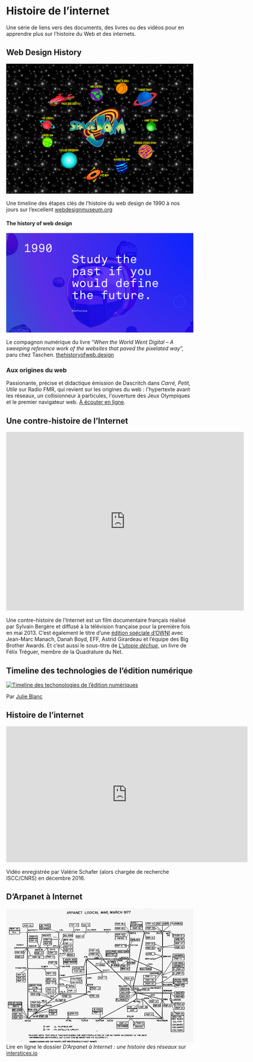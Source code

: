 # Histoire de l’internet

Une série de liens vers des documents, des livres ou des vidéos pour en apprendre plus sur l’histoire du Web et des internets.

## Web Design History 
[![Space Jam](spacejam.png)](https://www.webdesignmuseum.org/web-design-history)

Une timeline des étapes clés de l’histoire du web design de 1990 à nos jours sur l’excellent
[webdesignmuseum.org](https://www.webdesignmuseum.org/web-design-history)


#### The history of web design

[![thehistoryofweb.design](thehistoryofweb.design.png)](https://thehistoryofweb.design/)

Le compagnon numérique du livre “_When the World Went Digital – A sweeping reference work of the websites that paved the pixelated way_”, paru  chez Taschen.
[thehistoryofweb.design](https://thehistoryofweb.design/)

### Aux origines du web

Passionante, précise et didactique émission de Dascritch dans _Carré, Petit, Utile_ sur Radio FMR, qui revient sur les origines du web : l'hypertexte avant les réseaux, un collisionneur à particules, l'ouverture des Jeux Olympiques et le premier navigateur web. [À écouter en ligne](https://cpu.dascritch.net/post/2023/04/27/Ex0203-Aux-origines-du-web).

## Une contre-histoire de l’Internet

<iframe src="https://player.vimeo.com/video/311894477" width="640" height="480" frameborder="0" allow="autoplay; fullscreen" allowfullscreen></iframe>

Une contre-histoire de l’Internet est un film documentaire français réalisé par Sylvain Bergère et diffusé à la télévision française pour la première fois en mai 2013. C’est également le titre d’une [édition spéciale d’OWNI](ContreHistoire_ebook_FINAL.pdf) avec Jean-Marc Manach, Danah Boyd, EFF, Astrid Girardeau et l’équipe des Big Brother Awards. Et c’est aussi le sous-titre de [*L'utopie déchue*](https://www.fayard.fr/sciences-humaines/lutopie-dechue-9782213710044), un livre de Félix Tréguer, membre de la Quadrature du Net.

## Timeline des technologies de l’édition numérique

[![Timeline des techonologies de l’édition numériques](20190209-timeline-punlishing.png)](20190209-timeline-punlishing.png)

Par [Julie Blanc](http://julie-blanc.fr/)


## Histoire de l’internet

<iframe width="650" height="365" src="https://www.youtube.com/embed/sHLauYXS0ME" frameborder="0" allow="accelerometer; autoplay; encrypted-media; gyroscope; picture-in-picture" allowfullscreen></iframe>

Vidéo enregistrée par Valérie Schafer (alors chargée de recherche ISCC/CNRS) en décembre 2016.

## D’Arpanet à Internet

[![Arpanet, 1977](Arpanet_logical_map_march_1977.png)](https://interstices.info/dossier/darpanet-a-internet-une-histoire-des-reseaux/)
Lire en ligne le dossier *D’Arpanet à Internet : une histoire des réseaux* sur [interstices.io](https://interstices.info/dossier/darpanet-a-internet-une-histoire-des-reseaux/)
